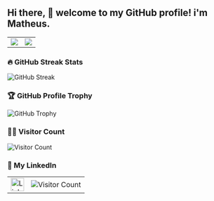 ## Hi there, 👋 welcome to my GitHub profile! i'm Matheus.
<table>
  <tr>
    <td>
      <img src="https://github-readme-stats.vercel.app/api?username=MatheusUsb&show_icons=true&theme=radical&cache_seconds=86400" />
    </td>
    <td>
      <img src="https://github-readme-stats.vercel.app/api/top-langs/?username=MatheusUsb&layout=compact&theme=radical&cache_seconds=86400" />
    </td>
  </tr>
</table>

### 🔥 GitHub Streak Stats
![GitHub Streak](https://github-readme-streak-stats.herokuapp.com/?user=MatheusUsb&theme=radical)

### 🏆 GitHub Profile Trophy
![GitHub Trophy](https://github-profile-trophy.vercel.app/?username=MatheusUsb&theme=radical)

### 🕵️‍♂️ Visitor Count
![Visitor Count](https://komarev.com/ghpvc/?username=MatheusUsb&color=blue)

### :briefcase: My LinkedIn
<table>
  <tr>
    <td>
      <a href="https://www.linkedin.com/in/matheus-gouv%C3%AAa-691557210">
        <img src="https://upload.wikimedia.org/wikipedia/commons/c/ca/LinkedIn_logo_initials.png" width="30" alt="LinkedIn">
      </a>
    </td>
    <td>
      <img src="https://komarev.com/ghpvc/?username=MatheusUsb&color=blue" alt="Visitor Count">
    </td>
  </tr>
</table>
